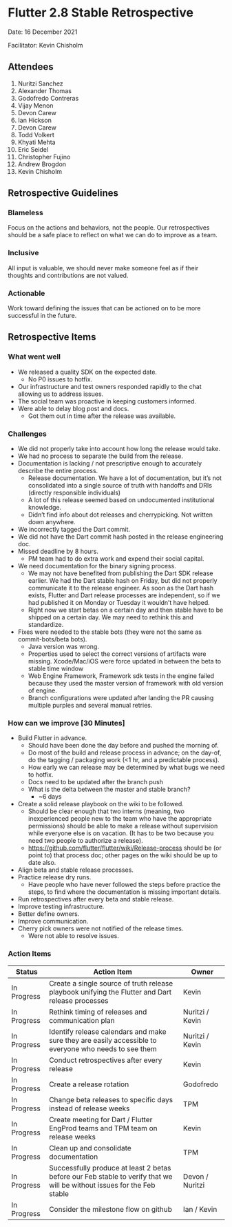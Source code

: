 # Flutter 2.8 Stable Retrospective
Date: 16 December 2021

Facilitator: Kevin Chisholm
## Attendees
1. Nuritzi Sanchez
1. Alexander Thomas 
1. Godofredo Contreras
1. Vijay Menon	
1. Devon Carew
1. Ian Hickson
1. Devon Carew
1. Todd Volkert
1. Khyati Mehta
1. Eric Seidel
1. Christopher Fujino
1. Andrew Brogdon
1. Kevin Chisholm


## Retrospective Guidelines
### Blameless
Focus on the actions and behaviors, not the people.  Our retrospectives should be a safe place to reflect on what we can do to improve as a team.
### Inclusive
All input is valuable, we should never make someone feel as if their thoughts and contributions are not valued.
### Actionable
Work toward defining the issues that can be actioned on to be more successful in the future.
## Retrospective Items
### What went well
* We released a quality SDK on the expected date.
  * No P0 issues to hotfix.
* Our infrastructure and test owners responded rapidly to the chat allowing us to address issues.
* The social team was proactive in keeping customers informed.
* Were able to delay blog post and docs. 
  * Got them out in time after the release was available.
### Challenges
* We did not properly take into account how long the release would take.
* We had no process to separate the build from the release. 
* Documentation is lacking / not prescriptive enough to accurately describe the entire process.
  * Release documentation. We have a lot of documentation, but it’s not consolidated into a single source of truth with handoffs and DRIs (directly responsible individuals)
  * A lot of this release seemed based on undocumented institutional knowledge. 
  * Didn’t find info about dot releases and cherrypicking. Not written down anywhere. 
* We incorrectly tagged the Dart commit.
* We did not have the Dart commit hash posted in the release engineering doc.
* Missed deadline by 8 hours.
  * PM team had to do extra work and expend their social capital. 
* We need documentation for the binary signing process.
  * We may not have benefited from publishing the Dart SDK release earlier. We had the Dart stable hash on Friday, but did not properly communicate it to the release engineer. As soon as the Dart hash exists, Flutter and Dart release processes are independent, so if we had published it on Monday or Tuesday it wouldn’t have helped. 
  * Right now we start betas on a certain day and then stable have to be shipped on a certain day. We may need to rethink this and standardize. 
* Fixes were needed to the stable bots (they were not the same as commit-bots/beta bots).
  * Java version was wrong.
  * Properties used to select the correct versions of artifacts were missing.
Xcode/Mac/iOS were force updated in between the beta to stable time window
  * Web Engine Framework, Framework sdk tests in the engine failed because they used the master version of framework with old version of engine.
  * Branch configurations were updated after landing the PR causing multiple purples and several manual retries.
 
### How can we improve [30 Minutes]
* Build Flutter in advance.
  * Should have been done the day before and pushed the morning of.
  * Do most of the build and release process in advance; on the day-of, do the tagging / packaging work (<1 hr, and a predictable process).
  * How early we can release may be determined by what bugs we need to hotfix.
  * Docs need to be updated after the branch push
  * What is the delta between the master and stable branch?
    * ~6 days
* Create a solid release playbook on the wiki to be followed.
  * Should be clear enough that two interns (meaning, two inexperienced people new to the team who have the appropriate permissions) should be able to make a release without supervision while everyone else is on vacation. (It has to be two because you need two people to authorize a release).
  * https://github.com/flutter/flutter/wiki/Release-process should be (or point to) that process doc; other pages on the wiki should be up to date also.
* Align beta and stable release processes.
* Practice release dry runs.
  * Have people who have never followed the steps before practice the steps, to find where the documentation is missing important details.
* Run retrospectives after every beta and stable release.
* Improve testing infrastructure.
* Better define owners.
* Improve communication.
* Cherry pick owners were not notified of the release times.
  * Were not able to resolve issues.
### Action Items

| Status | Action Item | Owner |
|--------|-------------|-------|
| In Progress | Create a single source of truth release playbook unifying the Flutter and Dart release processes | Kevin |
| In Progress | Rethink timing of releases and communication plan | Nuritzi / Kevin |
| In Progress | Identify release calendars and make sure they are easily accessible to everyone who needs to see them | Nuritzi / Kevin |
| In Progress | Conduct retrospectives after every release | Kevin |
| In Progress | Create a release rotation | Godofredo |
| In Progress | Change beta releases to specific days instead of release weeks | TPM |
| In Progress | Create meeting for Dart / Flutter EngProd teams and TPM team on release weeks | Kevin |
| In Progress | Clean up and consolidate documentation | TPM |
| In Progress | Successfully produce at least 2 betas before our Feb stable to verify that we will be without issues for the Feb stable | Devon / Nuritzi |
| In Progress | Consider the milestone flow on github | Ian / Kevin |
